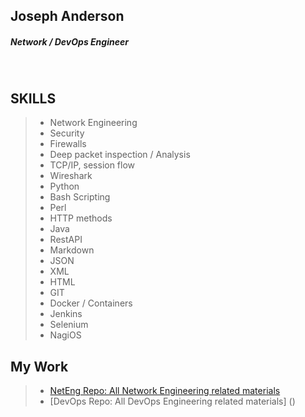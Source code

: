 ## Joseph Anderson
##### Network / DevOps Engineer

<br />

## SKILLS
>   - Network Engineering
>   - Security
>   - Firewalls
>   - Deep packet inspection / Analysis
>   - TCP/IP, session flow
>   - Wireshark
>   - Python
>   - Bash Scripting
>   - Perl
>   - HTTP methods
>   - Java
>   - RestAPI
>   - Markdown
>   - JSON
>   - XML
>   - HTML
>   - GIT
>   - Docker / Containers
>   - Jenkins
>   - Selenium
>   - NagiOS


## My Work
>   - [NetEng Repo: All Network Engineering related materials]()
>   - [DevOps Repo: All DevOps Engineering related materials] ()
